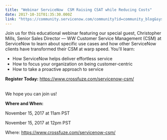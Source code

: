 ```yaml
---
title: "Webinar ServiceNow  CSM Raising CSAT while Reducing Costs"
date: 2017-10-31T01:35:30.000Z
link: "https://community.servicenow.com/community?id=community_blog&sys_id=816daa29dbd0dbc01dcaf3231f9619c1"
---
```

<p>Join us for this educational webinar featuring our special guest, Christopher Mills, Senior Sales Director — WW Customer Service Management (CSM) at ServiceNow to learn about specific use cases and how other ServiceNow clients have transformed their CSM at warp speed. You'll learn:</p><ul><li>How ServiceNow helps deliver effortless service</li><li>How to focus your organization on being customer-centric</li><li>How to take a proactive approach to service</li></ul><p></p><p><strong>Register Today:</strong> <a title="ww.crossfuze.com/servicenow-csm/" href="https://www.crossfuze.com/servicenow-csm/">https://www.crossfuze.com/servicenow-csm/</a> </p><p><br/> We hope you can join us!</p><p></p><p><strong>Where and When:</strong></p><p></p><p>November 15, 2017 at 11am PST</p><p>November 15, 2017 at 12pm PST</p><p>Where: <a title="ww.crossfuze.com/servicenow-csm/" href="https://www.crossfuze.com/servicenow-csm/">https://www.crossfuze.com/servicenow-csm/</a> </p>